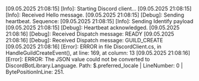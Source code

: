 [09.05.2025 21:08:15] [Info]: Starting Discord client...
[09.05.2025 21:08:15] [Info]: Received Hello message.
[09.05.2025 21:08:15] [Debug]: Sending heartbeat. Sequence: 
[09.05.2025 21:08:15] [Info]: Sending Identify payload
[09.05.2025 21:08:15] [Debug]: Heartbeat acknowledged.
[09.05.2025 21:08:16] [Debug]: Received Dispatch message: READY
[09.05.2025 21:08:16] [Debug]: Received Dispatch message: GUILD_CREATE
[09.05.2025 21:08:16] [Error]: ERROR in file DiscordClient.cs, in HandleGuildCreateEvent(), at line: 169, at column: 13
[09.05.2025 21:08:16] [Error]: ERROR: The JSON value could not be converted to DiscordBotLibrary.Language. Path: $.preferred_locale | LineNumber: 0 | BytePositionInLine: 251.
